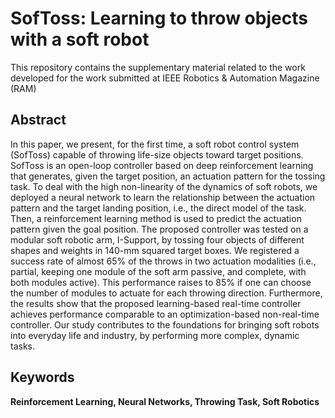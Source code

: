 # SofToss: Learning to throw objects with a soft robot
This repository contains the supplementary material related to the work developed for the work submitted at IEEE Robotics & Automation Magazine (RAM)
## Abstract
In this paper, we present, for the first time, a soft robot control system (SofToss) capable of throwing life-size objects toward target positions. SofToss is an open-loop controller based on deep reinforcement learning that generates, given the target position, an actuation pattern for the tossing task. To deal with the high non-linearity of the dynamics of soft robots, we deployed a neural network to learn the relationship between the actuation pattern and the target landing position, i.e., the direct model of the task. Then, a reinforcement learning method is used to predict the actuation pattern given the goal position. The proposed controller was tested on a modular soft robotic arm, I-Support, by tossing four objects of different shapes and weights in 140-mm squared target boxes. We registered a success rate of almost 65\% of the throws in two actuation modalities (i.e., partial, keeping one module of the soft arm passive, and complete, with both modules active). This performance raises to 85\% if one can choose the number of modules to actuate for each throwing direction. Furthermore, the results show that the proposed learning-based real-time controller achieves performance comparable to an optimization-based non-real-time controller. Our study contributes to the foundations for bringing soft robots into everyday life and industry, by performing more complex, dynamic tasks.
## Keywords
**Reinforcement Learning, Neural Networks, Throwing Task, Soft Robotics**
